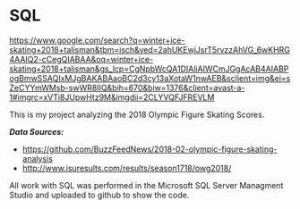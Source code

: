 # SQL  

https://www.google.com/search?q=winter+ice-skating+2018+talisman&tbm=isch&ved=2ahUKEwjJsrT5rvzzAhVG_6wKHRG4AAIQ2-cCegQIABAA&oq=winter+ice-skating+2018+talisman&gs_lcp=CgNpbWcQA1DIAliAIWCmJGgAcAB4AIABPogBmwSSAQIxMJgBAKABAaoBC2d3cy13aXotaW1nwAEB&sclient=img&ei=sZeCYYmWMsb-swWR8IIQ&bih=670&biw=1376&client=avast-a-1#imgrc=xVTi8JUpwHtz9M&imgdii=2CLYVQFJFREVLM

This is my project analyzing the 2018 Olympic Figure Skating Scores.

***Data Sources:***
- https://github.com/BuzzFeedNews/2018-02-olympic-figure-skating-analysis
- http://www.isuresults.com/results/season1718/owg2018/

All work with SQL was performed in the Microsoft SQL Server Managment Studio and uploaded to github to show the code.

